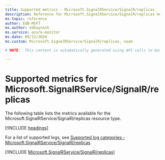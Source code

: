 ```yaml
---
title: Supported metrics - Microsoft.SignalRService/SignalR/replicas
description: Reference for Microsoft.SignalRService/SignalR/replicas metrics in Azure Monitor.
ms.topic: reference
author: EdB-MSFT
ms.author: edbaynash
ms.service: azure-monitor
ms.date: 09/12/2024
ms.custom: Microsoft.SignalRService/SignalR/replicas, naam

# NOTE:  This content is automatically generated using API calls to Azure. Any edits made on these files will be overwritten in the next run of the script. 

---
```


  
# Supported metrics for Microsoft.SignalRService/SignalR/replicas
  
The following table lists the metrics available for the Microsoft.SignalRService/SignalR/replicas resource type.  
  
  
[!INCLUDE [headings](~/reusable-content/ce-skilling/azure/includes/azure-monitor/reference/metrics/metrics-headings.md)]  
  
  
  
For a list of supported logs, see [Supported log categories - Microsoft.SignalRService/SignalR/replicas](../supported-logs/microsoft-signalrservice-signalr-replicas-logs.md)  
  
 

[!INCLUDE [Microsoft.SignalRService/SignalR/replicas](~/reusable-content/ce-skilling/azure/includes/azure-monitor/reference/metrics/microsoft-signalrservice-signalr-replicas-metrics-include.md)]  

